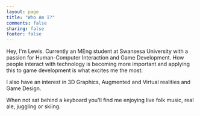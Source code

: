 ```yaml
---
layout: page
title: "Who Am I?"
comments: false
sharing: false
footer: false
---
```


Hey, I'm Lewis. Currently an MEng student at Swansesa University with a passion for Human-Computer Interaction and Game Development. How people interact with technology is becoming more important and applying this to game development is what excites me the most.

I also have an interest in 3D Graphics, Augmented and Virtual realities and Game Design.

When not sat behind a keyboard you'll find me enjoying live folk music, real ale, juggling or skiing.
